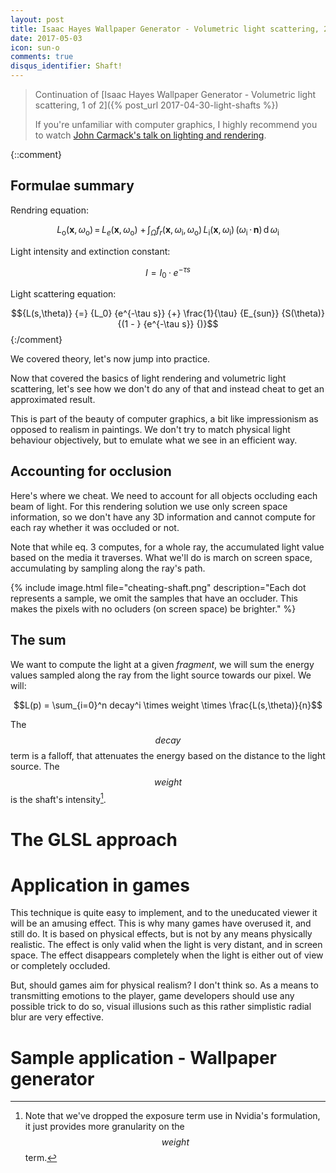 ```yaml
---
layout: post
title: Isaac Hayes Wallpaper Generator - Volumetric light scattering, 2 of 2
date: 2017-05-03
icon: sun-o
comments: true
disqus_identifier: Shaft!
---
```


> Continuation of [Isaac Hayes Wallpaper Generator - Volumetric light scattering, 1 of 2]({% post_url 2017-04-30-light-shafts %})
> 
> If you're unfamiliar with computer graphics, I highly recommend you to watch [John Carmack's talk on lighting and rendering](https://youtu.be/IyUgHPs86XM).


{::comment}
## Formulae summary

Rendring equation:

$${L_{\text{o}}(\mathbf x,\, \omega_{\text{o}})} {\,=\,} {L_e(\mathbf x,\, \omega_{\text{o}})}  {\ +\,}  {\int_\Omega}  {f_r(\mathbf x,\, \omega_{\text{i}},\, \omega_{\text{o}})\,}  {L_{\text{i}}(\mathbf x,\, \omega_{\text{i}})\,}  {(\omega_{\text{i}}\,\cdot\,\mathbf n)\,}  {\operatorname d \omega_{\text{i}}}$$

Light intensity and extinction constant:

$$I=I_0 · e^{-\tau s}$$

Light scattering equation:

$${L(s,\theta)}  {=}  {L_0}  {e^{-\tau s}}  {+} \frac{1}{\tau}  {E_{sun}}  {S(\theta)}  {(1 - }  {e^{-\tau s}} {)}$$
{:/comment}

We covered theory, let's now jump into practice. 


Now that covered the basics of light rendering and volumetric light scattering, let's see how we don't do any of that and instead cheat to get an approximated result.

This is part of the beauty of computer graphics, a bit like impressionism as opposed to realism in paintings. We don't try to match physical light behaviour objectively, but to emulate what we see in an efficient way.

## Accounting for occlusion

Here's where we cheat. We need to account for all objects occluding each beam of light. For this rendering solution we use only screen space information, so we don't have any 3D information and cannot compute for each ray whether it was occluded or not. 

Note that while eq. 3 computes, for a whole ray, the accumulated light value based on the media it traverses. What we'll do is march on screen space, accumulating by sampling along the ray's path. 

{% include image.html file="cheating-shaft.png" description="Each dot represents a sample, we omit the samples that have an occluder. This makes the pixels with no ocluders (on screen space) be brighter." %}

## The sum

We want to compute the light at a given _fragment_, we will sum the energy values sampled along the ray from the light source towards our pixel. We will:

$$L(p) = \sum_{i=0}^n decay^i \times weight \times \frac{L(s,\theta)}{n}$$

The $$decay$$ term is a falloff, that attenuates the energy based on the distance to the light source. The $$weight$$ is the shaft's intensity[^1].

# The GLSL approach



# Application in games

This technique is quite easy to implement, and to the uneducated viewer it will be an amusing effect. This is why many games have overused it, and still do. It is based on physical effects, but is not by any means physically realistic. The effect is only valid when the light is very distant, and in screen space. The effect disappears completely when the light is either out of view or completely occluded.

But, should games aim for physical realism? I don't think so. As a means to transmitting emotions to the player, game developers should use any possible trick to do so, visual illusions such as this rather simplistic radial blur are very effective.

# Sample application - Wallpaper generator


[^1]: Note that we've dropped the exposure term use in Nvidia's formulation, it just provides more granularity on the $$weight$$ term.